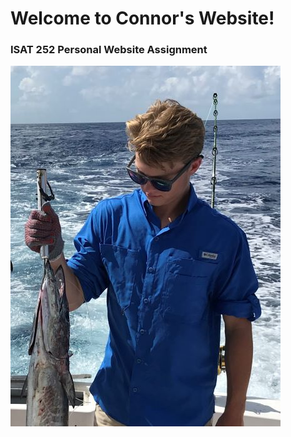 # Welcome to Connor's Website!

### ISAT 252 Personal Website Assignment  

![Connor Fishing](https://github.com/Gavincj13/gavincj13.github.io/blob/master/Picture%206.jpg) 
